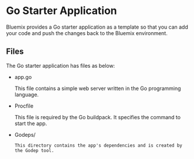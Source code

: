 # Go Starter Application

Bluemix provides a Go starter application as a template so that you can add your code and push the changes back to the Bluemix environment.


## Files

The Go starter application has files as below:

*   app.go

	This file contains a simple web server written in the Go programming language.

*   Procfile

	This file is required by the Go buildpack. It specifies the command to start the app.

*   Godeps/

        This directory contains the app's dependencies and is created by the Godep tool.


